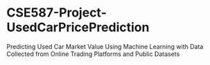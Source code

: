 # CSE587-Project-UsedCarPricePrediction
Predicting Used Car Market Value Using Machine Learning with Data Collected from Online Trading Platforms and Public Datasets
